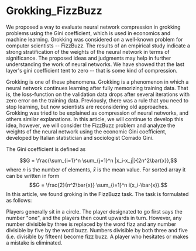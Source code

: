 # Grokking_FizzBuzz

We proposed a way to evaluate neural network compression in grokking problems using the Gini coefficient, which is used in economics and machine learning. Grokking was considered on a well-known problem for computer scientists -- FizzBuzz. The results of an empirical study indicate a strong stratification of the weights of the neural network in terms of significance. The proposed ideas and judgments may help in further understanding the work of neural networks. We have showed that the last layer's gini coefficient tent to zero -- that is some kind of compression. 

Grokking is one of these phenomena. Grokking is a phenomenon in which a neural network continues learning after fully memorizing training data. That is, the loss-function on the validation data drops after several iterations with zero error on the training data. Previously, there was a rule that you need to stop learning, but now scientists are reconsidering old approaches. Grokking was tried to be explained as compression of neural networks, and others similar explanations. In this article, we will continue to develop this idea, however, we will consider the FizzBuzz problem and analyze the weights of the neural network using the economic Gini coefficient, developed by Italian statistician and sociologist Corrado Gini.

The Gini coefficient is defined as 

$$G = \frac{\sum_{i=1}^n \sum_{j=1}^n |x_i-x_j|}{2n^2\bar{x}},$$
where $n$ is the number of elements, $\bar{x}$ is the mean value. 
For sorted array it can be written in form 
$$G = \frac{2}{n^2\bar{x}} \sum_{i=1}^n i(x_i-\bar{x}).$$
In this article, we found groking in the FizzBuzz task. The task is formulated as follows: 

Players generally sit in a circle. The player designated to go first says the number "one", and the players then count upwards in turn. However, any number divisible by three is replaced by the word fizz and any number divisible by five by the word buzz. Numbers divisible by both three and five (i.e. divisible by fifteen) become fizz buzz. A player who hesitates or makes a mistake is eliminated.


